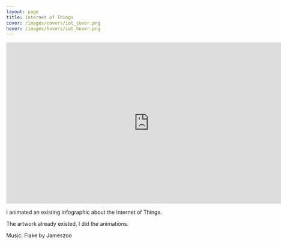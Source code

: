 ```yaml
---
layout: page
title: Internet of Things
cover: /images/covers/iot_cover.png
hover: /images/hovers/iot_hover.png
---
```

<iframe src="https://player.vimeo.com/video/190486730" width="760" height="430" frameborder="0" webkitallowfullscreen mozallowfullscreen allowfullscreen class="main-video"></iframe>

<div class= "textbox">
    <p>I animated an existing infographic about the Internet of Things.</p>
    <p>The artwork already existed, I did the animations.</p>
    <p>Music: Flake by Jameszoo</p>
</div>